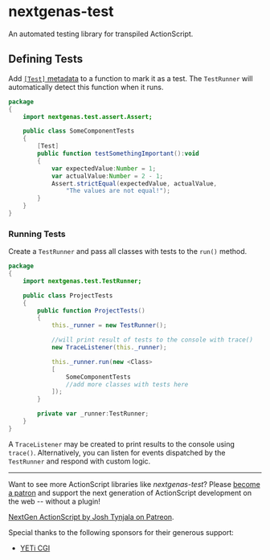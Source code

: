 # nextgenas-test

An automated testing library for transpiled ActionScript.

## Defining Tests

Add [`[Test]` metadata](https://github.com/BowlerHatLLC/nextgenas-test/wiki/Metadata) to a function to mark it as a test. The `TestRunner` will automatically detect this function when it runs.

``` actionscript
package
{
	import nextgenas.test.assert.Assert;

	public class SomeComponentTests
	{
		[Test]
		public function testSomethingImportant():void
		{
			var expectedValue:Number = 1;
			var actualValue:Number = 2 - 1;
			Assert.strictEqual(expectedValue, actualValue,
				"The values are not equal!");
		}
	}
}
```

### Running Tests

Create a `TestRunner` and pass all classes with tests to the `run()` method.

``` actionscript
package
{
	import nextgenas.test.TestRunner;

	public class ProjectTests
	{
		public function ProjectTests()
		{
			this._runner = new TestRunner();

			//will print result of tests to the console with trace()
			new TraceListener(this._runner);

			this._runner.run(new <Class>
			[
				SomeComponentTests
				//add more classes with tests here
			]);
		}

		private var _runner:TestRunner;
	}
}
```

A `TraceListener` may be created to print results to the console using `trace()`. Alternatively, you can listen for events dispatched by the `TestRunner` and respond with custom logic.

---

Want to see more ActionScript libraries like *nextgenas-test*? Please [become a patron](http://patreon.com/josht) and support the next generation of ActionScript development on the web -- without a plugin!

[NextGen ActionScript by Josh Tynjala on Patreon](http://patreon.com/josht).

Special thanks to the following sponsors for their generous support:

* [YETi CGI](http://yeticgi.com/)